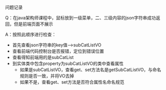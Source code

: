 问题记录



Q：在java架构师课程中，鼠标放到一级菜单，二、三级内容的json字符串成功返回，但是前端页面不展示

A：按照此顺序进行检查：

* 首先查看json字符串的key值-->subCatListVO
* 查看前端代码控制台是否报错，定位到错误位置
* 查看得知前端用的是subCatList
* 到实体类中包含property为subCatListVO的类中查看属性
  * 如果是subCatListVO，查看get、set方法名是getSubCatListVO，与命名规则是否一致，并将VO去掉
  * 如果不是，查看get、set方法是否符合属性名命名规范

